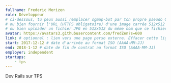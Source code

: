 ```yaml
---
fullname: Frederic Merizen
role: Développeur
# ci-dessous, tu peux aussi remplacer sgmap-bot par ton propre pseudo Github
# ou bien fournir l'URL (HTTPS obligatoire) d'une image carrée 512x512 minimum
# ou bien uploader un fichier JPG en 512x512 du même nom que ce fichier dans /img/authors et effacer cette ligne
avatar: https://avatars3.githubusercontent.com/fredZen?s=600
link: # optionnel : lien vers une page perso externe. Effacer cette ligne si rien à mettre.
start: 2017-12-12 # date d'arrivée au format ISO (AAAA-MM-JJ)
end: 2018-1-12 # date de fin de contrat au format ISO (AAAA-MM-JJ)
employer: independent
startups:
    - tps
---
```


Dev Rails sur TPS
